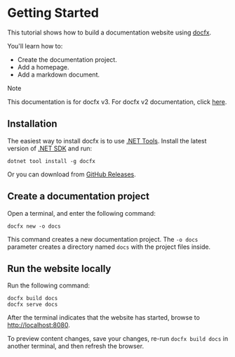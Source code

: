 # Getting Started

This tutorial shows how to build a documentation website using [docfx](https://dotnet.github.io/docfx).

You'll learn how to:

- Create the documentation project.
- Add a homepage.
- Add a markdown document.

> [!NOTE]
> This documentation is for docfx v3. For docfx v2 documentation, click [here](https://dotnet.github.io/docfx).

## Installation

The easiest way to install docfx is to use [.NET Tools](https://learn.microsoft.com/en-us/dotnet/core/tools/global-tools). Install the latest version of [.NET SDK](https://dotnet.microsoft.com/en-us/download/visual-studio-sdks) and run:

```
dotnet tool install -g docfx
```

Or you can download from [GitHub Releases](https://github.com/dotnet/docfx/releases).

## Create a documentation project

Open a terminal, and enter the following command:

```
docfx new -o docs
```

This command creates a new documentation project. The `-o docs` parameter creates a directory named `docs` with the project files inside.

## Run the website locally

Run the following command:

```
docfx build docs
docfx serve docs
```

After the terminal indicates that the website has started, browse to <http://localhost:8080>.

To preview content changes, save your changes, re-run `docfx build docs` in another terminal, and then refresh the browser.
